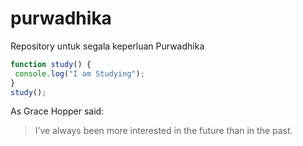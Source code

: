 # purwadhika
Repository untuk segala keperluan Purwadhika

```javascript
function study() {
 console.log("I am Studying");
}
study();
```

As Grace Hopper said:
> I’ve always been more interested
> in the future than in the past.